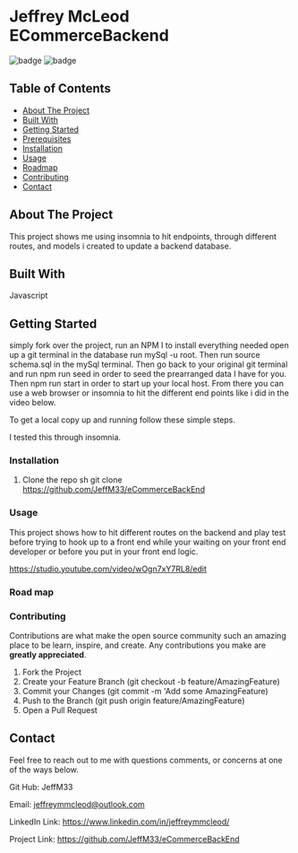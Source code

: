 # Jeffrey McLeod ECommerceBackend

![badge](https://img.shields.io/badge/license-MIT-blue.svg)
![badge](https://img.shields.io/badge/LinkedIn-IN%20-blue)

<!-- TABLE OF CONTENTS -->

## Table of Contents
* [About The Project](#about-the-project)
* [Built With](#built-with)
* [Getting Started](#getting-started)
* [Prerequisites](#prerequisites)
* [Installation](#installation)
* [Usage](#usage)
* [Roadmap](#roadmap)
* [Contributing](#contributing)
* [Contact](#contact)

<!-- ABOUT THE PROJECT -->
## About The Project
This project shows me using insomnia to hit endpoints, through different routes, and models i created to update a backend database. 

<!-- GETTING STARTED -->
## Built With
Javascript

<!-- GETTING STARTED -->
## Getting Started
simply fork over the project, run an NPM I to install everything needed open up a git terminal in the database run mySql -u root. Then run source schema.sql in the mySql terminal. Then go back to your original git terminal and run npm run seed in order to seed the prearranged data I have for you. Then npm run start in order to start up your local host. From there you can use a web browser or insomnia to hit the different end points like i did in the video below.   

To get a local copy up and running follow these simple steps.

<!-- Prerequisites -->
I tested this through insomnia.

### Installation

1. Clone the repo
   sh
   git clone https://github.com/JeffM33/eCommerceBackEnd
   



<!-- USAGE EXAMPLES -->
### Usage
This project shows how to hit different routes on the backend and play test before trying to hook up to a front end while your waiting on your front end developer or before you put in your front end logic. 

https://studio.youtube.com/video/wOgn7xY7RL8/edit

<!-- ROAD MAP -->
### Road map



<!-- CONTRIBUTING -->
### Contributing

Contributions are what make the open source community such an amazing place to be learn, inspire, and create. Any contributions you make are **greatly appreciated**.

1. Fork the Project
2. Create your Feature Branch (git checkout -b feature/AmazingFeature)
3. Commit your Changes (git commit -m 'Add some AmazingFeature)
4. Push to the Branch (git push origin feature/AmazingFeature)
5. Open a Pull Request

<!-- CONTACT -->
## Contact

Feel free to reach out to me with questions comments, or concerns at one of the ways below.

Git Hub: JeffM33

Email: jeffreymmcleod@outlook.com

LinkedIn Link: https://www.linkedin.com/in/jeffreymmcleod/

Project Link: https://github.com/JeffM33/eCommerceBackEnd

<!-- MARKDOWN LINKS & IMAGES -->
<!-- https://www.markdownguide.org/basic-syntax/#reference-style-links -->
